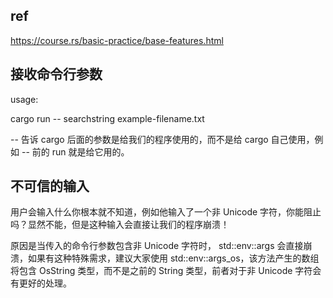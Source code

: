 ## ref

https://course.rs/basic-practice/base-features.html

## 接收命令行参数

usage:

cargo run -- searchstring example-filename.txt

-- 告诉 cargo 后面的参数是给我们的程序使用的，而不是给 cargo 自己使用，例如 -- 前的 run 就是给它用的。

## 不可信的输入

用户会输入什么你根本就不知道，例如他输入了一个非 Unicode 字符，你能阻止吗？显然不能，但是这种输入会直接让我们的程序崩溃！

原因是当传入的命令行参数包含非 Unicode 字符时， std::env::args 会直接崩溃，如果有这种特殊需求，建议大家使用 std::env::args_os，该方法产生的数组将包含 OsString 类型，而不是之前的 String 类型，前者对于非 Unicode 字符会有更好的处理。